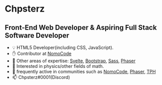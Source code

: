 # Chpsterz
## Front-End Web Developer & Aspiring Full Stack Software Developer

- 💡 HTML5 Developer(including CSS, JavaScript).
- ✋ Contributor at [NomoCode](http://nomocode.io/)
- 🧠 Other areas of expertise: [Svelte](https://svelte.dev/), [Bootstrap](https://getbootstrap.com/), [Sass](https://sass-lang.com/), [Phaser](https://phaser.io/)
- 🤔 Interested in physics/other fields of math.
- 💬 frequently active in communities such as [NomoCode](http://nomocode.io/), [Phaser](https://phaser.io/), [TPH](https://theprogrammershangout.com/about)
- 📫 Chpsterz#0001(Discord)
